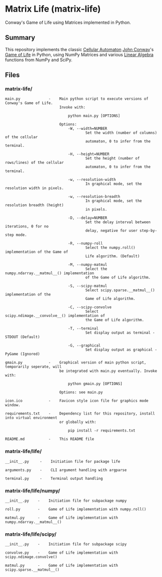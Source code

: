 # Matrix Life (matrix-life)
Conway's Game of Life using Matrices implemented in Python.

## Summary

This repository implements the classic [Cellular Automaton](https://en.wikipedia.org/wiki/Cellular_automaton) [John Conway](https://en.wikipedia.org/wiki/John_Horton_Conway)'s [Game of Life](https://en.wikipedia.org/wiki/Conway%27s_Game_of_Life) in Python, using NumPy Matrices and various [Linear Algebra](https://en.wikipedia.org/wiki/Linear_algebra) functions from NumPy and SciPy.

## Files
### matrix-life/
    
    main.py             -    Main python script to execute versions of Conway's Game of Life. 
                             Invoke with:
                             
                                 python main.py [OPTIONS]
                             
                             Options:
                                 -W, --width=NUMBER
                                         Set the width (number of columns) of the cellular
                                         automaton, 0 to infer from the terminal.
                                   
                                 -H, --height=NUMBER
                                         Set the height (number of rows/lines) of the cellular
                                         automaton, 0 to infer from the terminal.

                                 -w, --resolution-width
                                         In graphical mode, set the resolution width in pixels.

                                 -w, --resolution-breadth
                                         In graphical mode, set the resolution breadth (height)
                                         in pixels.

                                 -D, --delay=NUMBER
                                         Set the delay interval between iterations, 0 for no
                                         delay, negative for user step-by-step mode.

                                 -R, --numpy-roll
                                         Select the numpy.roll() implementation of the Game of
                                         Life algorithm. (Default)

                                 -M, --numpy-matmul
                                         Select the numpy.ndarray.__matmul__() implementation
                                         of the Game of Life algorithm.

                                 -S, --scipy-matmul
                                         Select scipy.sparse.__matmul__() implementation of the
                                         Game of Life algorithm.

                                 -C, --scipy-convolve
                                         Select scipy.ndimage.__convolve__() implementation of
                                         the Game of Life algorithm.

                                 -T, --terminal
                                         Set display output as terminal - STDOUT (Default)

                                 -G, --graphical
                                         Set display output as graphical - PyGame (Ignored)
    
    gmain.py            -    Graphical version of main python script, temporarily seperate, will
                             be integrated with main.py eventually. Invoke with:
                             
                                 python gmain.py [OPTIONS]
                             
                             Options: see main.py
    
    icon.ico            -    Favicon style icon file for graphics mode window.
    
    requirements.txt    -    Dependency list for this repository, install into virtual environment
                             or globally with:
                             
                                 pip install -r requirements.txt
    
    README.md           -    This README file

### matrix-life/life/
    
    __init__.py     -    Initiation file for package life
    
    arguments.py    -    CLI argument handling with argparse
    
    terminal.py     -    Terminal output handling

### matrix-life/life/numpy/
    
    __init__.py    -    Initiation file for subpackage numpy
    
    roll.py        -    Game of Life implementation with numpy.roll()
    
    matmul.py      -    Game of Life implementation with numpy.ndarray.__matmul__()

### matrix-life/life/scipy/
    
    __init__.py    -    Initiation file for subpackage scipy
    
    convolve.py    -    Game of Life implementation with scipy.ndimage.convolve()
    
    matmul.py      -    Game of Life implementation with scipy.sparse.__matmul__()
